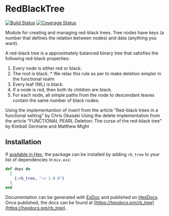 # RedBlackTree

[![Build Status](https://travis-ci.com/herbstrith/rb_tree.svg?branch=master)](https://travis-ci.com/herbstrith/rb_tree)
[![Coverage Status](https://coveralls.io/repos/github/herbstrith/rb_tree/badge.svg?branch=master)](https://coveralls.io/github/herbstrith/rb_tree?branch=master)

Module for creating and managing red-black trees.
Tree nodes have keys (a number that defines the relation between nodes) and data (anything you want).

A red-black tree is a approximately balanced binary tree that satisfies the following red-black properties:
1. Every node is either red or black.
2. The root is black.   * We relax this rule as per to make deletion simpler in the functional realm
3. Every leaf (NIL) is black.
4. If a node is red, then both its children are black.
5. For each node, all simple paths from the node to descendant leaves contain the
  same number of black nodes.

Using the implementantion of insert from the article
"Red-black trees in a functional setting" by Chris Okasaki
Using the delete implementation from the article
"FUNCTIONAL PEARL Deletion: The curse of the red-black tree" by Kimball Germane and Matthew Might
## Installation

If [available in Hex](https://hex.pm/docs/publish), the package can be installed
by adding `rb_tree` to your list of dependencies in `mix.exs`:

```elixir
def deps do
  [
    {:rb_tree, "~> 1.0.0"}
  ]
end
```

Documentation can be generated with [ExDoc](https://github.com/elixir-lang/ex_doc)
and published on [HexDocs](https://hexdocs.pm). Once published, the docs can
be found at [https://hexdocs.pm/rb_tree](https://hexdocs.pm/rb_tree).


